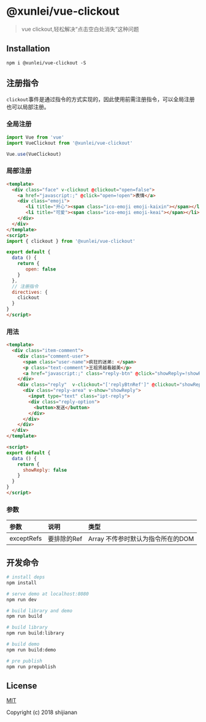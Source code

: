 # @xunlei/vue-clickout

> vue clickout,轻松解决“点击空白处消失”这种问题


## Installation

```
npm i @xunlei/vue-clickout -S
```

## 注册指令

`clickout`事件是通过指令的方式实现的，因此使用前需注册指令，可以全局注册也可以局部注册。

### 全局注册
```javascript
import Vue from 'vue'
import VueClickout from '@xunlei/vue-clickout'

Vue.use(VueClickout)
```
### 局部注册
```html
<template>
  <div class="face" v-clickout @clickout="open=false">
    <a href="javascript:;" @click="open=!open">表情</a>
    <div class="emoji">
       <li title="开心"><span class="ico-emoji emoji-kaixin"></span></li>
       <li title="可爱"><span class="ico-emoji emoji-keai"></span></li>
    </div>
  </div>
</template>
<script>
import { clickout } from '@xunlei/vue-clickout'

export default {
  data () {
    return {
       open: false
    }
  },
  // 注册指令
  directives: {
    clickout
  }
}
</script>
```
### 用法

```html
<template>
  <div class="item-comment">
    <div class="comment-user">
      <span class="user-name">疯狂的迷弟: </span>
      <p class="text-comment">王祖贤越看越美</p>
      <a href="javascript:;" class="reply-btn" @click="showReply=!showReply" ref="replyBtnRef">回复</a>
    </div>
    <div class="reply"  v-clickout="['replyBtnRef']" @clickout="showReply=false">
      <div class="reply-area" v-show="showReply">
        <input type="text" class="ipt-reply">
        <div class="reply-option">
          <button>发送</button>
        </div>
      </div>
    </div>
  </div>
</template>

<script>
export default {
  data () {
    return {
      showReply: false
    }
  }
}
</script>
```
### 参数

参数 | 说明 | 类型 | 
| :-- | :-- | :-- |
| exceptRefs | 要排除的Ref | Array 不传参时默认为指令所在的DOM

## 开发命令

``` bash
# install deps
npm install

# serve demo at localhost:8080
npm run dev

# build library and demo
npm run build

# build library
npm run build:library

# build demo
npm run build:demo

# pre publish
npm run prepublish
```

## License

[MIT](http://opensource.org/licenses/MIT)

Copyright (c) 2018 shijianan
